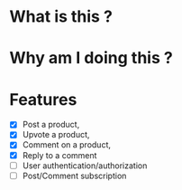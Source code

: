 # What is this ?

# Why am I doing this ?

# Features

- [x] Post a product,
- [x] Upvote a product,
- [x] Comment on a product,
- [x] Reply to a comment
- [ ] User authentication/authorization
- [ ] Post/Comment subscription

